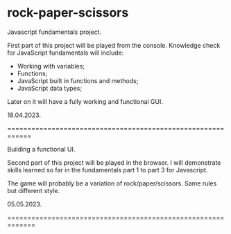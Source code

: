 # rock-paper-scissors
Javascript fundamentals project.

First part of this project will be played from the console.
Knowledge check for JavaScript fundamentals will include: 
- Working with variables;
- Functions;
- JavaScript built in functions and methods;
- JavaScript data types;

Later on it will have a fully working and functional GUI.

18.04.2023.

============================================================

Building a functional UI.

Second part of this project will be played in the browser.
I will demonstrate skills learned so far in the fundamentals part 1 to part 3 for Javascript.

The game will probably be a variation of rock/paper/scissors. Same rules but different style.


05.05.2023.

=============================================================
